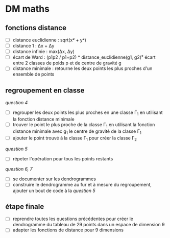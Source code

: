 # DM maths

## fonctions distance
- [ ] distance euclidienne : sqrt(x² + y²)
- [ ] distance 1 : Δx + Δy
- [ ] distance infinie : max(Δx, Δy)
- [ ] écart de Ward : (p1p2 / p1+p2)  *  distance_euclidienne(g1, g2)²
		écart entre 2 classes de poids p et de centre de gravité g
- [ ] distance minimale : retourne les deux points les plus proches d'un ensemble de points

## regroupement en classe
*question 4*
- [ ] regrouper les deux points les plus proches en une classe Γ<sub>1</sub> en utilisant la fonction distance minimale
- [ ] trouver le point le plus proche de la classe Γ<sub>1</sub> en utilisant la fonction distance minimale avec g<sub>1</sub> le centre de gravité de la classe Γ<sub>1</sub>
- [ ] ajouter le point trouvé à la classe Γ<sub>1</sub> pour créer la classe Γ<sub>2</sub>

*question 5*
- [ ] répeter l'opération pour tous les points restants

*question 6, 7*
- [ ] se documenter sur les dendrogrammes
- [ ] construire le dendrogramme au fur et à mesure du regroupement, ajouter un bout de code à la *question 5*

## étape finale
- [ ] reprendre toutes les questions précédentes pour créer le dendrogramme du tableau de 29 points dans un espace de dimension 9
- [ ] adapter les fonctions de distance pour 9 dimensions
